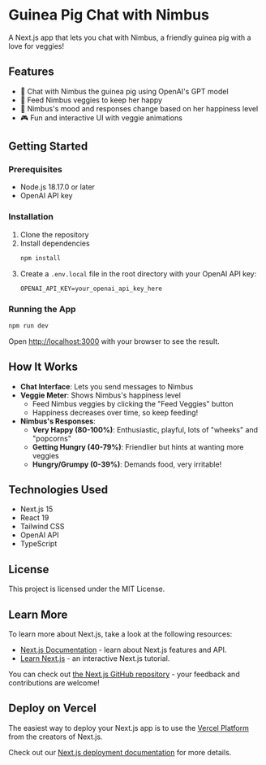 # Guinea Pig Chat with Nimbus

A Next.js app that lets you chat with Nimbus, a friendly guinea pig with a love for veggies!

## Features

- 🐹 Chat with Nimbus the guinea pig using OpenAI's GPT model
- 🥕 Feed Nimbus veggies to keep her happy
- 🌿 Nimbus's mood and responses change based on her happiness level
- 🎮 Fun and interactive UI with veggie animations

## Getting Started

### Prerequisites

- Node.js 18.17.0 or later
- OpenAI API key

### Installation

1. Clone the repository
2. Install dependencies
   ```bash
   npm install
   ```
3. Create a `.env.local` file in the root directory with your OpenAI API key:
   ```
   OPENAI_API_KEY=your_openai_api_key_here
   ```

### Running the App

```bash
npm run dev
```

Open [http://localhost:3000](http://localhost:3000) with your browser to see the result.

## How It Works

- **Chat Interface**: Lets you send messages to Nimbus
- **Veggie Meter**: Shows Nimbus's happiness level
  - Feed Nimbus veggies by clicking the "Feed Veggies" button
  - Happiness decreases over time, so keep feeding!
- **Nimbus's Responses**:
  - **Very Happy (80-100%)**: Enthusiastic, playful, lots of "wheeks" and "popcorns"
  - **Getting Hungry (40-79%)**: Friendlier but hints at wanting more veggies
  - **Hungry/Grumpy (0-39%)**: Demands food, very irritable!

## Technologies Used

- Next.js 15
- React 19
- Tailwind CSS
- OpenAI API
- TypeScript

## License

This project is licensed under the MIT License.

## Learn More

To learn more about Next.js, take a look at the following resources:

- [Next.js Documentation](https://nextjs.org/docs) - learn about Next.js features and API.
- [Learn Next.js](https://nextjs.org/learn) - an interactive Next.js tutorial.

You can check out [the Next.js GitHub repository](https://github.com/vercel/next.js) - your feedback and contributions are welcome!

## Deploy on Vercel

The easiest way to deploy your Next.js app is to use the [Vercel Platform](https://vercel.com/new?utm_medium=default-template&filter=next.js&utm_source=create-next-app&utm_campaign=create-next-app-readme) from the creators of Next.js.

Check out our [Next.js deployment documentation](https://nextjs.org/docs/app/building-your-application/deploying) for more details.
